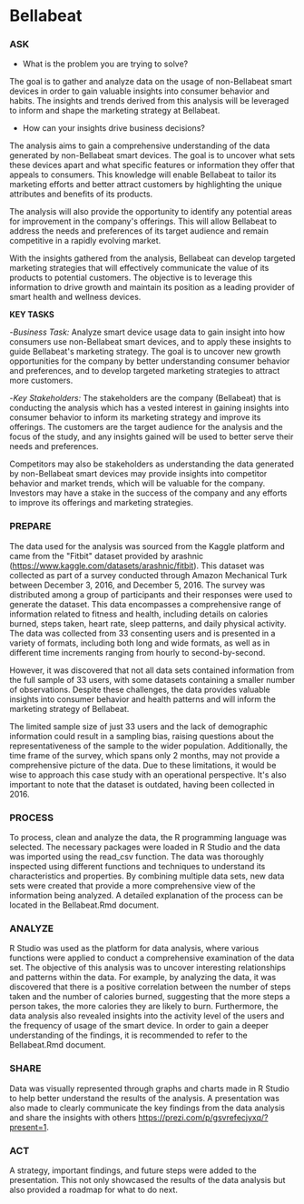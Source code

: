 # Bellabeat

### **ASK**
- What is the problem you are trying to solve?

The goal is to gather and analyze data on the usage of non-Bellabeat smart devices in order to gain valuable insights into consumer behavior and habits. The insights and trends derived from this analysis will be leveraged to inform and shape the marketing strategy at Bellabeat.

- How can your insights drive business decisions?

The analysis aims to gain a comprehensive understanding of the data generated by non-Bellabeat smart devices. The goal is to uncover what sets these devices apart and what specific features or information they offer that appeals to consumers. This knowledge will enable Bellabeat to tailor its marketing efforts and better attract customers by highlighting the unique attributes and benefits of its products.

The analysis will also provide the opportunity to identify any potential areas for improvement in the company's offerings. This will allow Bellabeat to address the needs and preferences of its target audience and remain competitive in a rapidly evolving market.

With the insights gathered from the analysis, Bellabeat can develop targeted marketing strategies that will effectively communicate the value of its products to potential customers. The objective is to leverage this information to drive growth and maintain its position as a leading provider of smart health and wellness devices.

**KEY TASKS**

-*Business Task:* 
Analyze smart device usage data to gain insight into how consumers use non-Bellabeat smart devices, and to apply these insights to guide Bellabeat's marketing strategy. The goal is to uncover new growth opportunities for the company by better understanding consumer behavior and preferences, and to develop targeted marketing strategies to attract more customers. 

-*Key Stakeholders:*
The stakeholders are the company (Bellabeat) that is conducting the analysis which has a vested interest in gaining insights into consumer behavior to inform its marketing strategy and improve its offerings. The customers are the target audience for the analysis and the focus of the study, and any insights gained will be used to better serve their needs and preferences.

Competitors may also be stakeholders as understanding the data generated by non-Bellabeat smart devices may provide insights into competitor behavior and market trends, which will be valuable for the company. Investors may have a stake in the success of the company and any efforts to improve its offerings and marketing strategies.

### **PREPARE**

The data used for the analysis was sourced from the Kaggle platform and came from the "Fitbit" dataset provided by arashnic (https://www.kaggle.com/datasets/arashnic/fitbit). This dataset was collected as part of a survey conducted through Amazon Mechanical Turk between December 3, 2016, and December 5, 2016. The survey was distributed among a group of participants and their responses were used to generate the dataset.
This data encompasses a comprehensive range of information related to fitness and health, including details on calories burned, steps taken, heart rate, sleep patterns, and daily physical activity. The data was collected from 33 consenting users and is presented in a variety of formats, including both long and wide formats, as well as in different time increments ranging from hourly to second-by-second.

However, it was discovered that not all data sets contained information from the full sample of 33 users, with some datasets containing a smaller number of observations. Despite these challenges, the data provides valuable insights into consumer behavior and health patterns and will inform the marketing strategy of Bellabeat.

The limited sample size of just 33 users and the lack of demographic information could result in a sampling bias, raising questions about the representativeness of the sample to the wider population. Additionally, the time frame of the survey, which spans only 2 months, may not provide a comprehensive picture of the data. Due to these limitations, it would be wise to approach this case study with an operational perspective. It's also important to note that the dataset is outdated, having been collected in 2016.

### **PROCESS** 

To process, clean and analyze the data, the R programming language was selected. The necessary packages were loaded in R Studio and the data was imported using the read_csv function. The data was thoroughly inspected using different functions and techniques to understand its characteristics and properties. By combining multiple data sets, new data sets were created that provide a more comprehensive view of the information being analyzed. A detailed explanation of the process can be located in the Bellabeat.Rmd document.

### **ANALYZE**

R Studio was used as the platform for data analysis, where various functions were applied to conduct a comprehensive examination of the data set. The objective of this analysis was to uncover interesting relationships and patterns within the data. For example, by analyzing the data, it was discovered that there is a positive correlation between the number of steps taken and the number of calories burned, suggesting that the more steps a person takes, the more calories they are likely to burn. Furthermore, the data analysis also revealed insights into the activity level of the users and the frequency of usage of the smart device.
In order to gain a deeper understanding of the findings, it is recommended to refer to the Bellabeat.Rmd document. 

### **SHARE**
Data was visually represented through graphs and charts made in R Studio to help better understand the results of the analysis. A presentation was also made to clearly communicate the key findings from the data analysis and share the insights with others https://prezi.com/p/gsvrefecjyxq/?present=1.

### **ACT** 
A strategy, important findings, and future steps were added to the presentation. This not only showcased the results of the data analysis but also provided a roadmap for what to do next.
